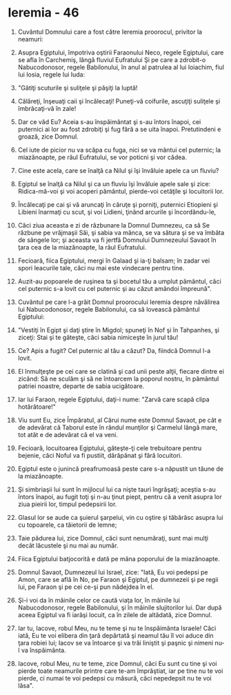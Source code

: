 # Ieremia - 46

1. Cuvântul Domnului care a fost către Ieremia proorocul, privitor la neamuri: 

2. Asupra Egiptului, împotriva oştirii Faraonului Neco, regele Egiptului, care se afla în Carchemiş, lângă fluviul Eufratului Şi pe care a zdrobit-o Nabucodonosor, regele Babilonului, în anul al patrulea al lui Ioiachim, fiul lui Iosia, regele lui Iuda: 

3. "Gătiţi scuturile şi suliţele şi păşiţi la luptă! 

4. Călăreţi, înşeuaţi caii şi încălecaţi! Puneţi-vă coifurile, ascuţiţi suliţele şi îmbrăcaţi-vă în zale! 

5. Dar ce văd Eu? Aceia s-au înspăimântat şi s-au întors înapoi, cei puternici ai lor au fost zdrobiţi şi fug fără a se uita înapoi. Pretutindeni e groază, zice Domnul. 

6. Cel iute de picior nu va scăpa cu fuga, nici se va mântui cel puternic; la miazănoapte, pe râul Eufratului, se vor poticni şi vor cădea. 

7. Cine este acela, care se înalţă ca Nilul şi îşi învăluie apele ca un fluviu? 

8. Egiptul se înalţă ca Nilul şi ca un fluviu îşi învăluie apele sale şi zice: Ridica-mă-voi şi voi acoperi pământul, pierde-voi cetăţile şi locuitorii lor. 

9. Încălecaţi pe cai şi vă aruncaţi în căruţe şi porniţi, puternici Etiopieni şi Libieni înarmaţi cu scut, şi voi Lidieni, ţinând arcurile şi încordându-le, 

10. Căci ziua aceasta e zi de răzbunare la Domnul Dumnezeu, ca să Se răzbune pe vrăjmaşii Săi, şi sabia va mânca, se va sătura şi se va îmbăta de sângele lor; şi aceasta va fi jertfă Domnului Dumnezeului Savaot în ţara cea de la miazănoapte, la râul Eufratului. 

11. Fecioară, fiica Egiptului, mergi în Galaad şi ia-ţi balsam; în zadar vei spori leacurile tale, căci nu mai este vindecare pentru tine. 

12. Auzit-au popoarele de ruşinea ta şi bocetul tău a umplut pământul, căci cel puternic s-a lovit cu cel puternic şi au căzut amândoi împreună". 

13. Cuvântul pe care l-a grăit Domnul proorocului Ieremia despre năvălirea lui Nabucodonosor, regele Babilonului, ca să lovească pământul Egiptului: 

14. "Vestiţi în Egipt şi daţi ştire în Migdol; spuneţi în Nof şi în Tahpanhes, şi ziceţi: Stai şi te găteşte, căci sabia nimiceşte în jurul tău! 

15. Ce? Apis a fugit? Cel puternic al tău a căzut? Da, fiindcă Domnul l-a lovit. 

16. El înmulţeşte pe cei care se clatină şi cad unii peste alţii, fiecare dintre ei zicând: Să ne sculăm şi să ne întoarcem la poporul nostru, în pământul patriei noastre, departe de sabia ucigătoare. 

17. Iar lui Faraon, regele Egiptului, daţi-i nume: "Zarvă care scapă clipa hotărâtoare!" 

18. Viu sunt Eu, zice Împăratul, al Cărui nume este Domnul Savaot, pe cât e de adevărat că Taborul este în rândul munţilor şi Carmelul lângă mare, tot atât e de adevărat că el va veni. 

19. Fecioară, locuitoarea Egiptului, găteşte-ţi cele trebuitoare pentru bejenie, căci Noful va fi pustiit, dărăpănat şi fără locuitori. 

20. Egiptul este o junincă preafrumoasă peste care s-a năpustit un tăune de la miazănoapte. 

21. Şi simbriaşii lui sunt în mijlocul lui ca nişte tauri îngrăşaţi; aceştia s-au întors înapoi, au fugit toţi şi n-au ţinut piept, pentru că a venit asupra lor ziua pieirii lor, timpul pedepsirii lor. 

22. Glasul lor se aude ca şuierul şarpelui, vin cu oştire şi tăbărăsc asupra lui cu topoarele, ca tăietorii de lemne; 

23. Taie pădurea lui, zice Domnul, căci sunt nenumăraţi, sunt mai mulţi decât lăcustele şi nu mai au număr. 

24. Fiica Egiptului batjocorită e dată pe mâna poporului de la miazănoapte. 

25. Domnul Savaot, Dumnezeul lui Israel, zice: "Iată, Eu voi pedepsi pe Amon, care se află în No, pe Faraon şi Egiptul, pe dumnezeii şi pe regii lui, pe Faraon şi pe cei ce-şi pun nădejdea în el. 

26. Şi-i voi da în mâinile celor ce caută viaţa lor, în mâinile lui Nabucodonosor, regele Babilonului, şi în mâinile slujitorilor lui. Dar după aceea Egiptul va fi iarăşi locuit, ca în zilele de altădată, zice Domnul. 

27. Iar tu, Iacove, robul Meu, nu te teme şi nu te înspăimânta Israele! Căci iată, Eu te voi elibera din ţară depărtată şi neamul tău îl voi aduce din ţara robiei lui; Iacov se va întoarce şi va trăi liniştit şi paşnic şi nimeni nu-l va înspăimânta. 

28. Iacove, robul Meu, nu te teme, zice Domnul, căci Eu sunt cu tine şi voi pierde toate neamurile printre care te-am împrăştiat, iar pe tine nu te voi pierde, ci numai te voi pedepsi cu măsură, căci nepedepsit nu te voi lăsa". 

